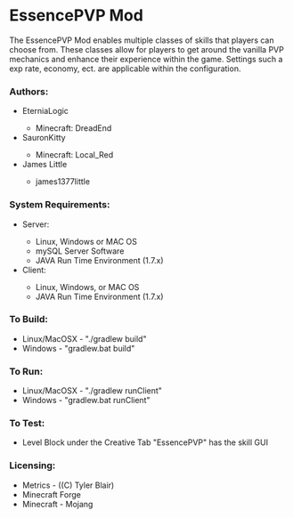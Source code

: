 <h1>EssencePVP Mod</h1>
  The EssencePVP Mod enables multiple classes of skills  that players can choose from. These classes allow for players to get around the vanilla PVP mechanics and enhance their experience within the game. Settings such a exp rate, economy, ect. are applicable within the configuration.
<h3>Authors:</h3><ul>
	<li>EterniaLogic</li>
	<ul>
		<li>Minecraft: DreadEnd</li>
	</ul>
	<li>SauronKitty</li>
	<ul>
		<li>Minecraft: Local_Red</li>
	</ul>
	<li>James Little</li>
	<ul>
		<li>james1377little</li>
	</ul>
</ul>
<h3>System Requirements:</h3><ul>
	<li>Server:</li>
	<ul>
		<li>Linux, Windows or MAC OS</li>
		<li>mySQL Server Software</li>
		<li>JAVA Run Time Environment (1.7.x)</li>
	</ul>
	<li>Client:</li>
	<ul>
		<li>Linux, Windows, or MAC OS</li>
		<li>JAVA Run Time Environment (1.7.x)</li>
	</ul>
</ul>
<h3>To Build:</h3><ul>
	<li>Linux/MacOSX - "./gradlew build"</li>
	<li>Windows - "gradlew.bat build"</li>
</ul>
<h3>To Run:</h3><ul>
	<li>Linux/MacOSX - "./gradlew runClient"</li>
	<li>Windows - "gradlew.bat runClient"</li>
</ul>
<h3>To Test:</h3><ul>
	<li>Level Block under the Creative Tab "EssencePVP" has the skill GUI</li>
</ul>
<h3>Licensing:</h3><ul>
	<li>Metrics - ((C) Tyler Blair)</li>
	<li>Minecraft Forge</li>
	<li>Minecraft - Mojang</li>
</ul>